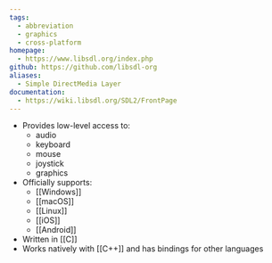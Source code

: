 ```yaml
---
tags:
  - abbreviation
  - graphics
  - cross-platform
homepage:
  - https://www.libsdl.org/index.php
github: https://github.com/libsdl-org
aliases:
  - Simple DirectMedia Layer
documentation:
  - https://wiki.libsdl.org/SDL2/FrontPage
---
```

- Provides low-level access to:
	- audio
	- keyboard
	- mouse
	- joystick
	- graphics
- Officially supports:
	- [[Windows]]
	- [[macOS]]
	- [[Linux]]
	- [[iOS]]
	- [[Android]]
- Written in [[C]]
- Works natively with [[C++]] and has bindings for other languages